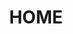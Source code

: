 ---
pid: ch338
title: HOME
location_transcription: Love Park (to start. it should be a rotating exhibit)
coordinates: "[-75.165619264578, 39.95404662841]"
zipcode: '19123'
gen_neighborhood: North Philadelphia
neighborhood: Northern Liberties,Loft District
outside_phl: 
age: '25'
age_range: 20-29
instagram: 
image_file_name: ch_338.jpg
proposal_transcription: |-
  Philly isn't always represented as a nice place, but for me & many others it's home. I want a monument to Philly as home that doubles as no commercial relaxation space and rain/sun shelter in Center City. Homeless people should also be welcome, as long sa they're sharing space w/ other visitors. (This fantasy space includes a budget for maintenance + a peace keeper/facilitator to keep anyone from hogging it.)
  *The space should include:*
  -pillows for lounging on/making forts; outdoor fabrics, can have fun shapes like pretzels, liberty bell; bright colors
  -A roof or partial roof (open sides)
  -space for displaying art/photos. perhaps a slideshow + projector, perhaps a communal chalk board
  -a drinking water tap
  -space for passerby to share copies of their favorite recipes + read others'
  Basically, I want a giant play kitchen that adults can also play in + pillows
  *potential collab. w/ organizations like Vetri Community Partners & their mobile teaching kitchen
topic: Education,Inclusivity,Unity,Uplifting
topic_summary: 0, 0, 0, 0, 0
type: Building,Interactive,Space
keywords_other: 
credit: 
image_labels: 
twitter: yonayurwitart
facebook: yonayurwitart
permalink: "/monuments/ch338/"
layout: item-page
---